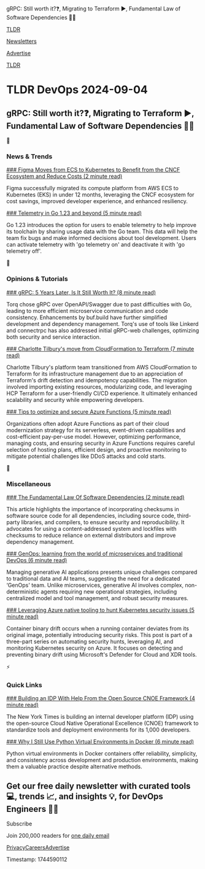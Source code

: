 gRPC: Still worth it?❓, Migrating to Terraform ▶️, Fundamental Law of Software Dependencies 🧑‍⚖️

[TLDR](/)

[Newsletters](/newsletters)

[Advertise](https://advertise.tldr.tech/)

[TLDR](/)

# TLDR DevOps 2024-09-04

## gRPC: Still worth it?❓, Migrating to Terraform ▶️, Fundamental Law of Software Dependencies 🧑‍⚖️

📱

### News & Trends

[### Figma Moves from ECS to Kubernetes to Benefit from the CNCF Ecosystem and Reduce Costs (2 minute read)](https://www.infoq.com/news/2024/09/figma-ecs-kubernetes-eks/?utm_source=tldrdevops)

Figma successfully migrated its compute platform from AWS ECS to Kubernetes (EKS) in under 12 months, leveraging the CNCF ecosystem for cost savings, improved developer experience, and enhanced resiliency.

[### Telemetry in Go 1.23 and beyond (5 minute read)](https://go.dev/blog/gotelemetry?utm_source=tldrdevops)

Go 1.23 introduces the option for users to enable telemetry to help improve its toolchain by sharing usage data with the Go team. This data will help the team fix bugs and make informed decisions about tool development. Users can activate telemetry with 'go telemetry on' and deactivate it with 'go telemetry off'.

🚀

### Opinions & Tutorials

[### gRPC: 5 Years Later, Is It Still Worth It? (8 minute read)](https://kostyay.com/grpc-5-years-later-is-it-still-worth-it-b181a3b2b73b?utm_source=tldrdevops)

Torq chose gRPC over OpenAPI/Swagger due to past difficulties with Go, leading to more efficient microservice communication and code consistency. Enhancements by buf.build have further simplified development and dependency management. Torq's use of tools like Linkerd and connectrpc has also addressed initial gRPC-web challenges, optimizing both security and service interaction.

[### Charlotte Tilbury's move from CloudFormation to Terraform (7 minute read)](https://www.hashicorp.com/resources/beauty-and-the-build-charlotte-tilbury-s-move-from-cloudformation-to-terraform?utm_source=tldrdevops)

Charlotte Tilbury's platform team transitioned from AWS CloudFormation to Terraform for its infrastructure management due to an appreciation of Terraform's drift detection and idempotency capabilities. The migration involved importing existing resources, modularizing code, and leveraging HCP Terraform for a user-friendly CI/CD experience. It ultimately enhanced scalability and security while empowering developers.

[### Tips to optimize and secure Azure Functions (5 minute read)](https://www.datadoghq.com/blog/optimize-and-secure-azure-functions/?utm_source=tldrdevops)

Organizations often adopt Azure Functions as part of their cloud modernization strategy for its serverless, event-driven capabilities and cost-efficient pay-per-use model. However, optimizing performance, managing costs, and ensuring security in Azure Functions requires careful selection of hosting plans, efficient design, and proactive monitoring to mitigate potential challenges like DDoS attacks and cold starts.

🎁

### Miscellaneous

[### The Fundamental Law Of Software Dependencies (2 minute read)](https://matklad.github.io/2024/09/03/the-fundamental-law-of-dependencies.html?utm_source=tldrdevops)

This article highlights the importance of incorporating checksums in software source code for all dependencies, including source code, third-party libraries, and compilers, to ensure security and reproducibility. It advocates for using a content-addressed system and lockfiles with checksums to reduce reliance on external distributors and improve dependency management.

[### GenOps: learning from the world of microservices and traditional DevOps (6 minute read)](https://cloud.google.com/blog/products/devops-sre/genops-learnings-from-microservices-and-traditional-devops/?utm_source=tldrdevops)

Managing generative AI applications presents unique challenges compared to traditional data and AI teams, suggesting the need for a dedicated ‘GenOps' team. Unlike microservices, generative AI involves complex, non-deterministic agents requiring new operational strategies, including centralized model and tool management, and robust security measures.

[### Leveraging Azure native tooling to hunt Kubernetes security issues (5 minute read)](https://techcommunity.microsoft.com/t5/microsoft-defender-for-cloud/leveraging-azure-native-tooling-to-hunt-kubernetes-security/ba-p/4217705?utm_source=tldrdevops)

Container binary drift occurs when a running container deviates from its original image, potentially introducing security risks. This post is part of a three-part series on automating security hunts, leveraging AI, and monitoring Kubernetes security on Azure. It focuses on detecting and preventing binary drift using Microsoft's Defender for Cloud and XDR tools.

⚡️

### Quick Links

[### Building an IDP With Help From the Open Source CNOE Framework (4 minute read)](https://thenewstack.io/building-an-idp-with-help-from-the-open-source-cnoe-framework/?utm_source=tldrdevops)

The New York Times is building an internal developer platform (IDP) using the open-source Cloud Native Operational Excellence (CNOE) framework to standardize tools and deployment environments for its 1,000 developers.

[### Why I Still Use Python Virtual Environments in Docker (6 minute read)](https://hynek.me/articles/docker-virtualenv/?utm_source=tldrdevops)

Python virtual environments in Docker containers offer reliability, simplicity, and consistency across development and production environments, making them a valuable practice despite alternative methods.

## Get our free daily newsletter with curated tools 💻, trends 📈, and insights 💡, for DevOps Engineers 👨‍💻

Subscribe

Join 200,000 readers for [one daily email](/api/latest/devops)

[Privacy](/privacy)[Careers](https://jobs.ashbyhq.com/tldr.tech)[Advertise](/devops/advertise)

Timestamp: 1744590112